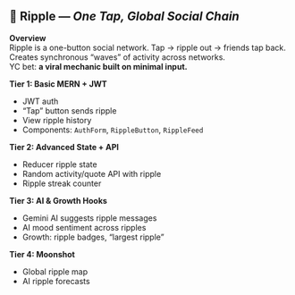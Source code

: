 ## 🪩 Ripple — *One Tap, Global Social Chain*  

**Overview**  
Ripple is a one-button social network. Tap → ripple out → friends tap back. Creates synchronous “waves” of activity across networks.  
YC bet: **a viral mechanic built on minimal input.**

**Tier 1: Basic MERN + JWT**  
- JWT auth  
- “Tap” button sends ripple  
- View ripple history  
- Components: `AuthForm`, `RippleButton`, `RippleFeed`  

**Tier 2: Advanced State + API**  
- Reducer ripple state  
- Random activity/quote API with ripple  
- Ripple streak counter  

**Tier 3: AI & Growth Hooks**  
- Gemini AI suggests ripple messages  
- AI mood sentiment across ripples  
- Growth: ripple badges, “largest ripple”  

**Tier 4: Moonshot**  
- Global ripple map  
- AI ripple forecasts  
